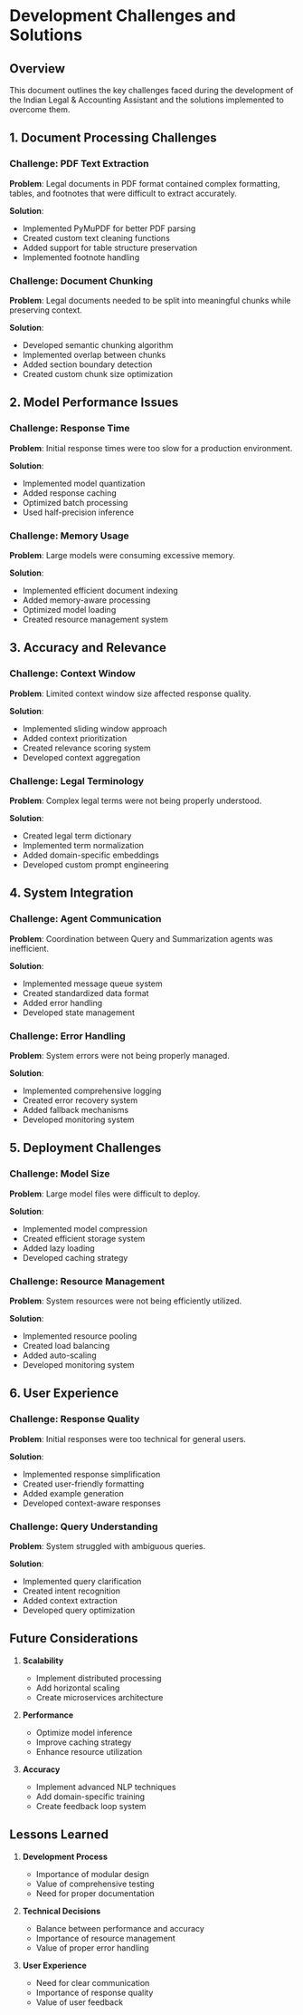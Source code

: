 # Development Challenges and Solutions

## Overview

This document outlines the key challenges faced during the development of the Indian Legal & Accounting Assistant and the solutions implemented to overcome them.

## 1. Document Processing Challenges

### Challenge: PDF Text Extraction
**Problem**: Legal documents in PDF format contained complex formatting, tables, and footnotes that were difficult to extract accurately.

**Solution**:
- Implemented PyMuPDF for better PDF parsing
- Created custom text cleaning functions
- Added support for table structure preservation
- Implemented footnote handling

### Challenge: Document Chunking
**Problem**: Legal documents needed to be split into meaningful chunks while preserving context.

**Solution**:
- Developed semantic chunking algorithm
- Implemented overlap between chunks
- Added section boundary detection
- Created custom chunk size optimization

## 2. Model Performance Issues

### Challenge: Response Time
**Problem**: Initial response times were too slow for a production environment.

**Solution**:
- Implemented model quantization
- Added response caching
- Optimized batch processing
- Used half-precision inference

### Challenge: Memory Usage
**Problem**: Large models were consuming excessive memory.

**Solution**:
- Implemented efficient document indexing
- Added memory-aware processing
- Optimized model loading
- Created resource management system

## 3. Accuracy and Relevance

### Challenge: Context Window
**Problem**: Limited context window size affected response quality.

**Solution**:
- Implemented sliding window approach
- Added context prioritization
- Created relevance scoring system
- Developed context aggregation

### Challenge: Legal Terminology
**Problem**: Complex legal terms were not being properly understood.

**Solution**:
- Created legal term dictionary
- Implemented term normalization
- Added domain-specific embeddings
- Developed custom prompt engineering

## 4. System Integration

### Challenge: Agent Communication
**Problem**: Coordination between Query and Summarization agents was inefficient.

**Solution**:
- Implemented message queue system
- Created standardized data format
- Added error handling
- Developed state management

### Challenge: Error Handling
**Problem**: System errors were not being properly managed.

**Solution**:
- Implemented comprehensive logging
- Created error recovery system
- Added fallback mechanisms
- Developed monitoring system

## 5. Deployment Challenges

### Challenge: Model Size
**Problem**: Large model files were difficult to deploy.

**Solution**:
- Implemented model compression
- Created efficient storage system
- Added lazy loading
- Developed caching strategy

### Challenge: Resource Management
**Problem**: System resources were not being efficiently utilized.

**Solution**:
- Implemented resource pooling
- Created load balancing
- Added auto-scaling
- Developed monitoring system

## 6. User Experience

### Challenge: Response Quality
**Problem**: Initial responses were too technical for general users.

**Solution**:
- Implemented response simplification
- Created user-friendly formatting
- Added example generation
- Developed context-aware responses

### Challenge: Query Understanding
**Problem**: System struggled with ambiguous queries.

**Solution**:
- Implemented query clarification
- Created intent recognition
- Added context extraction
- Developed query optimization

## Future Considerations

1. **Scalability**
   - Implement distributed processing
   - Add horizontal scaling
   - Create microservices architecture

2. **Performance**
   - Optimize model inference
   - Improve caching strategy
   - Enhance resource utilization

3. **Accuracy**
   - Implement advanced NLP techniques
   - Add domain-specific training
   - Create feedback loop system

## Lessons Learned

1. **Development Process**
   - Importance of modular design
   - Value of comprehensive testing
   - Need for proper documentation

2. **Technical Decisions**
   - Balance between performance and accuracy
   - Importance of resource management
   - Value of proper error handling

3. **User Experience**
   - Need for clear communication
   - Importance of response quality
   - Value of user feedback 